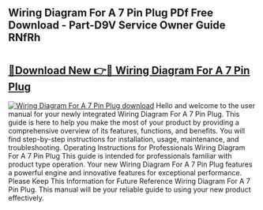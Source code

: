 ## Wiring Diagram For A 7 Pin Plug PDf Free Download - Part-D9V Service Owner Guide RNfRh

# <h2><a href="http://dfrmgnq.blite.top/?on=Wiring+Diagram+For+A+7+Pin+Plug">🔗Download New 👉🔴 Wiring Diagram For A 7 Pin Plug</a></h2>

[![Wiring Diagram For A 7 Pin Plug download](https://i.imgur.com/lujVjoI.png)](http://dfrmgnq.blite.top/?on=Wiring+Diagram+For+A+7+Pin+Plug)
Hello and welcome to the user manual for your newly integrated Wiring Diagram For A 7 Pin Plug. This guide is here to help you make the most of your product by providing a comprehensive overview of its features, functions, and benefits. You will find step-by-step instructions for installation, usage, maintenance, and troubleshooting. Operating Instructions for Professionals Wiring Diagram For A 7 Pin Plug This guide is intended for professionals familiar with product type operation. Your new Wiring Diagram For A 7 Pin Plug features a powerful engine and innovative features for exceptional performance. Please Keep This Information for Future Reference Wiring Diagram For A 7 Pin Plug. This manual will be your reliable guide to using your new product effectively.
